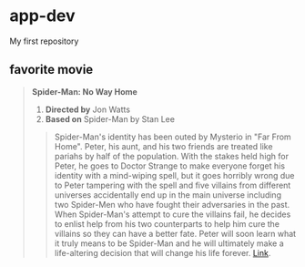 # app-dev
My first repository

## favorite movie
> **Spider-Man: No Way Home**
> 1. **Directed by** Jon Watts
> 2. **Based on** Spider-Man by Stan Lee
>> Spider-Man's identity has been outed by Mysterio in "Far From Home". Peter, his aunt, and his two friends are treated like pariahs by half of the population. With the stakes held high for Peter, he goes to Doctor Strange to make everyone forget his identity with a mind-wiping spell, but it goes horribly wrong due to Peter tampering with the spell and five villains from different universes accidentally end up in the main universe including two Spider-Men who have fought their adversaries in the past. When Spider-Man's attempt to cure the villains fail, he decides to enlist help from his two counterparts to help him cure the villains so they can have a better fate. Peter will soon learn what it truly means to be Spider-Man and he will ultimately make a life-altering decision that will change his life forever. [Link](https://www.imdb.com/title/tt10872600/plotsummary/).

